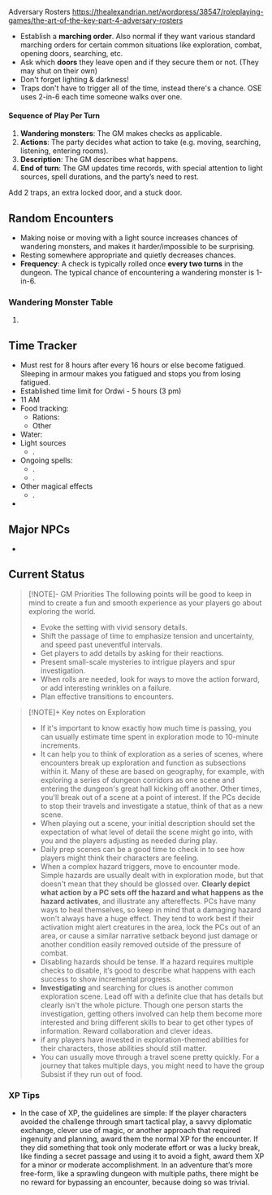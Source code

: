 Adversary Rosters https://thealexandrian.net/wordpress/38547/roleplaying-games/the-art-of-the-key-part-4-adversary-rosters
- Establish a **marching order**. Also normal if they want various standard marching orders for certain common situations like exploration, combat, opening doors, searching, etc.
- Ask which **doors** they leave open and if they secure them or not. (They may shut on their own)
- Don't forget lighting & darkness!
- Traps don't have to trigger all of the time, instead there's a chance. OSE uses 2-in-6 each time someone walks over one.
#### Sequence of Play Per Turn
1. **Wandering monsters**: The GM makes checks as applicable.
2. **Actions**: The party decides what action to take (e.g. moving, searching, listening, entering rooms).
3. **Description**: The GM describes what happens. 
4. **End of turn**: The GM updates time records, with special attention to light sources, spell durations, and the party’s need to rest.

Add 2 traps, an extra locked door, and a stuck door.
## Random Encounters 
- Making noise or moving with a light source increases chances of wandering monsters, and makes it harder/impossible to be surprising.
- Resting somewhere appropriate and quietly decreases chances. 
- **Frequency**: A check is typically rolled once **every two turns** in the dungeon. The typical chance of encountering a wandering monster is 1-in-6.
### Wandering Monster Table
1. 

## Time Tracker 
- Must rest for 8 hours after every 16 hours or else become fatigued. Sleeping in armour makes you fatigued and stops you from losing fatigued.
- Established time limit for Ordwi - 5 hours (3 pm)
- 11 AM
- Food tracking: 
	- Rations: 
	- Other
- Water: 
- Light sources 
	- .
- Ongoing spells: 
	- .
	- .
- Other magical effects 
	- .
- 

## Major NPCs 
- 

## Current Status 




> [!NOTE]- GM Priorities
> The following points will be good to keep in mind to create a fun and smooth experience as your players go about exploring the world.
> - Evoke the setting with vivid sensory details.
> - Shift the passage of time to emphasize tension and uncertainty, and speed past uneventful intervals.
> - Get players to add details by asking for their reactions.
> - Present small-scale mysteries to intrigue players and spur investigation.
> - When rolls are needed, look for ways to move the action forward, or add interesting wrinkles on a failure.
> - Plan effective transitions to encounters.


> [!NOTE]+ Key notes on Exploration
> - If it's important to know exactly how much time is passing, you can usually estimate time spent in exploration mode to 10-minute increments.
> - It can help you to think of exploration as a series of scenes, where encounters break up exploration and function as subsections within it. Many of these are based on geography, for example, with exploring a series of dungeon corridors as one scene and entering the dungeon's great hall kicking off another. Other times, you'll break out of a scene at a point of interest. If the PCs decide to stop their travels and investigate a statue, think of that as a new scene.
> - When playing out a scene, your initial description should set the expectation of what level of detail the scene might go into, with you and the players adjusting as needed during play.
> - Daily prep scenes can be a good time to check in to see how players might think their characters are feeling.
> - When a complex hazard triggers, move to encounter mode. Simple hazards are usually dealt with in exploration mode, but that doesn't mean that they should be glossed over. **Clearly depict what action by a PC sets off the hazard and what happens as the hazard activates**, and illustrate any aftereffects. PCs have many ways to heal themselves, so keep in mind that a damaging hazard won't always have a huge effect. They tend to work best if their activation might alert creatures in the area, lock the PCs out of an area, or cause a similar narrative setback beyond just damage or another condition easily removed outside of the pressure of combat.
> - Disabling hazards should be tense. If a hazard requires multiple checks to disable, it’s good to describe what happens with each success to show incremental progress.
> - **Investigating** and searching for clues is another common exploration scene. Lead off with a definite clue that has details but clearly isn't the whole picture. Though one person starts the investigation, getting others involved can help them become more interested and bring different skills to bear to get other types of information. Reward collaboration and clever ideas.
> - if any players have invested in exploration-themed abilities for their characters, those abilities should still matter. 
> - You can usually move through a travel scene pretty quickly. For a journey that takes multiple days, you might need to have the group Subsist if they run out of food.


### XP Tips 
- In the case of XP, the guidelines are simple: If the player characters avoided the challenge through smart tactical play, a savvy diplomatic exchange, clever use of magic, or another approach that required ingenuity and planning, award them the normal XP for the encounter. If they did something that took only moderate effort or was a lucky break, like finding a secret passage and using it to avoid a fight, award them XP for a minor or moderate accomplishment. In an adventure that’s more free-form, like a sprawling dungeon with multiple paths, there might be no reward for bypassing an encounter, because doing so was trivial.
